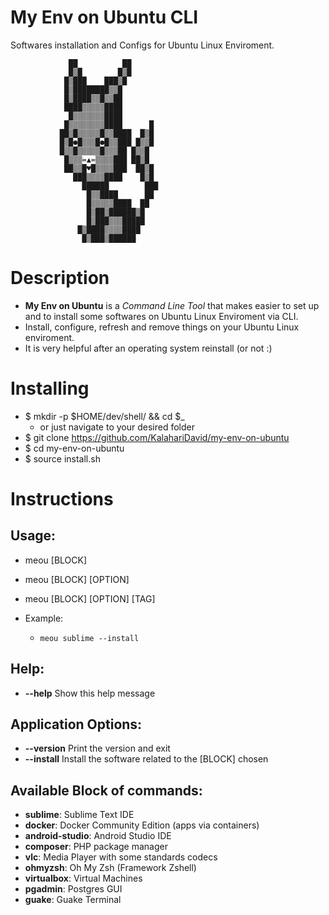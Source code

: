 # My Env on Ubuntu CLI
Softwares installation and Configs for Ubuntu Linux Enviroment.

			     ██          ██
			     █▒█        █▒█
			    █▒███    ███▒█
			    █▒████████▒▒█
			    █▒████▒▒█▒▒██
			    ████▒▒▒▒▒████
			     █▒▒▒▒▒▒▒████
			    █▒▒▒▒▒▒▒▒████      █
			   ██▒█▒▒▒▒▒█▒▒████  █▒█
			   █▒█●█▒▒▒█●█▒▒███ █▒▒█
			   █▒▒█▒▒▒▒▒█▒▒▒██ █▒▒█
			    █▒▒▒=▲=▒▒▒▒███ ██▒█
			    ██▒▒█♥█▒▒▒▒███  ██▒█
			      ███▒▒▒▒████    █▒█
			        ██████        ███
			         █▒▒████      ██
			         █▒▒▒▒▒████  ██
			         █▒██▒██████▒█
			         █▒███▒▒▒█████
			       █▒████▒▒▒▒████
			        █▒███▒██████  

# Description
- **My Env on Ubuntu** is a _Command Line Tool_ that makes easier to set up and to  install some softwares on Ubuntu Linux Enviroment via CLI.
- Install, configure, refresh and remove things on your Ubuntu Linux enviroment.
- It is very helpful after an operating system reinstall (or not :)

# Installing
- $ mkdir -p $HOME/dev/shell/ && cd $_ 
	- or just navigate to your desired folder
- $ git clone https://github.com/KalahariDavid/my-env-on-ubuntu
- $ cd my-env-on-ubuntu
- $ source install.sh

# Instructions
## Usage:
- meou [BLOCK]
- meou [BLOCK] [OPTION]
- meou [BLOCK] [OPTION] [TAG]

- Example:
	- `meou sublime --install`

## Help:
- **--help** 		Show this help message

## Application Options:
- **--version** 	Print the version and exit
- **--install** 	Install the software related to the [BLOCK] chosen 

## Available Block of commands:
- **sublime**: 		Sublime Text IDE
- **docker**: 		Docker Community Edition (apps via containers)
- **android-studio**: Android Studio IDE
- **composer**: 	PHP package manager
- **vlc**: 			Media Player with some standards codecs 
- **ohmyzsh**: 		Oh My Zsh (Framework Zshell)
- **virtualbox**: 		Virtual Machines
- **pgadmin**: 		Postgres GUI
- **guake**: 		Guake Terminal
